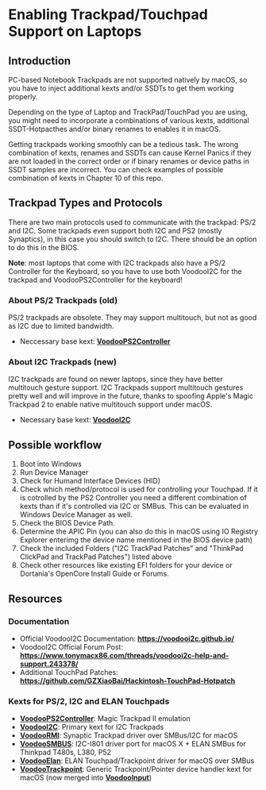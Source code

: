 # Enabling Trackpad/Touchpad Support on Laptops

## Introduction
PC-based Notebook Trackpads are not supported natively by macOS, so you have to inject additional kexts and/or SSDTs to get them working properly.

Depending on the type of Laptop and TrackPad/TouchPad you are using, you might need to incorporate a combinations of various kexts, additional SSDT-Hotpacthes and/or binary renames to enables it in macOS.

Getting trackpads working smoothly can be a tedious task. The wrong combination of kexts, renames and SSDTs can cause Kernel Panics if they are not loaded in the correct order or if binary renames or device paths in SSDT samples are incorrect. You can check examples of possible combination of kexts in Chapter 10 of this repo.

## Trackpad Types and Protocols
There are two main protocols used to communicate with the trackpad: PS/2 and I2C. Some trackpads even support both I2C and PS2 (mostly Synaptics), in this case you should switch to I2C. There should be an option to do this in the BIOS. 

**Note**: most laptops that come with I2C trackpads also have a PS/2 Controller for the Keyboard, so you have to use both VoodooI2C for the trackpad and VoodooPS2Controller for the keyboard!

### About PS/2 Trackpads (old)
PS/2 trackpads are obsolete. They may support multitouch, but not as good as I2C due to limited bandwidth. 

- Neccessary base kext: [**VoodooPS2Controller**](https://github.com/acidanthera/VoodooPS2/releases)

### About I2C Trackpads (new)
I2C trackpads are found on newer laptops, since they have better multitouch gesture support. I2C Trackpads support multitouch gestures pretty well and will improve in the future, thanks to spoofing Apple's Magic Trackpad 2 to enable native multitouch support under macOS.

- Necessary base kext: [**VoodooI2C**](https://github.com/VoodooI2C)

## Possible workflow
1. Boot into Windows
2. Run Device Manager 
3. Check for Humand Interface Devices (HID)
4. Check which method/protocol is used for controlling your Touchpad. If it is cotrolled by the PS2 Controller you need a different combination of kexts than if it's controlled via I2C or SMBus. This can be evaluated in Windows Device Manager as well.
5. Check the BIOS Device Path.
6. Determine the APIC Pin (you can also do this in macOS using IO Registry Explorer enterimg the device name mentioned in the BIOS device path)
7. Check the included Folders ("I2C TrackPad Patches" and "ThinkPad ClickPad and TrackPad Patches") listed above
8. Check other resources like existing EFI folders for your device or Dortania's OpenCore Install Guide or Forums.

## Resources
### Documentation
* Official VoodooI2C Documentation: **https://voodooi2c.github.io/**
* VoodooI2C Official Forum Post: **https://www.tonymacx86.com/threads/voodooi2c-help-and-support.243378/**
* Additional TouchPad Patches: **https://github.com/GZXiaoBai/Hackintosh-TouchPad-Hotpatch**

### Kexts for PS/2, I2C and ELAN Touchpads
- [**VoodooPS2Controller**](https://github.com/acidanthera/VoodooPS2): Magic Trackpad II emulation
- [**VoodooI2C**](https://github.com/VoodooI2C): Primary kext for I2C Trackpads
- [**VoodooRMI**](https://github.com/VoodooSMBus/VoodooRMI): Synaptic Trackpad driver over SMBus/I2C for macOS 
- [**VoodooSMBUS**](https://github.com/VoodooSMBus/VoodooSMBus): I2C-I801 driver port for macOS X + ELAN SMBus for Thinkpad T480s, L380, P52 
- [**VoodooElan**](https://github.com/VoodooSMBus/VoodooElan): ELAN Touchpad/Trackpoint driver for macOS over SMBus 
- [**VoodooTrackpoint**](https://github.com/VoodooSMBus/VoodooTrackpoint): Generic Trackpoint/Pointer device handler kext for macOS (now merged into [**VoodooInput**](https://github.com/acidanthera/VoodooInput))

